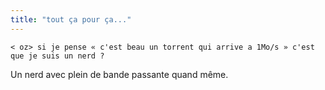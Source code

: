 ```yaml
---
title: "tout ça pour ça..."
---
```


`< oz> si je pense « c'est beau un torrent qui arrive a 1Mo/s » c'est que je
suis un nerd ?`

Un nerd avec plein de bande passante quand même.

